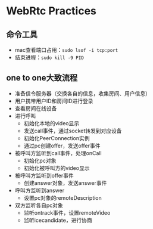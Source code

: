 # WebRtc Practices

## 命令工具
- mac查看端口占用：`sudo lsof -i tcp:port`
- 结束进程：`sudo kill -9 PID`

## one to one大致流程

- 准备信令服务器（交换各自的信息，收集房间、用户信息）
- 用户携带用户ID和房间ID进行登录
- 查看房间在线设备
- 进行呼叫
  - 初始化本地的video显示
  - 发送call事件，通过socket转发到对应设备
  - 初始化PeerConnection实例
  - 通过pc创建offer，发送offer事件
- 被呼叫方监听到call事件，处理onCall
  - 初始化pc对象
  - 初始化被呼叫方的video显示
- 被呼叫方监听到offer事件
  - 创建answer对象，发送answer事件
- 呼叫方监听到answer
  - 设置pc对象的remoteDescription
- 双方监听各自pc对象
  - 监听ontrack事件，设置remoteVideo
  - 监听icecandidate，进行协商